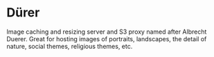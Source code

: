 # Dürer
Image caching and resizing server and S3 proxy named after Albrecht Duerer.
Great for hosting images of portraits, landscapes, the detail of nature,
social themes, religious themes, etc.
